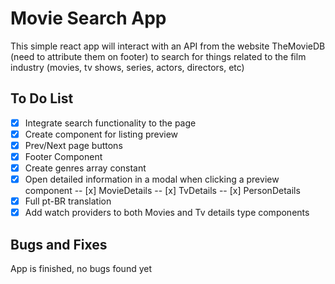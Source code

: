 # Movie Search App

This simple react app will interact with an API from the website TheMovieDB (need to attribute them on footer) to search for things related to the film industry (movies, tv shows, series, actors, directors, etc)



## To Do List

- [X] Integrate search functionality to the page
- [X] Create component for listing preview
- [X] Prev/Next page buttons
- [x] Footer Component
- [X] Create genres array constant
- [x] Open detailed information in a modal when clicking a preview component
-- [x] MovieDetails
-- [x] TvDetails
-- [x] PersonDetails
- [x] Full pt-BR translation
- [x] Add watch providers to both Movies and Tv details type components

## Bugs and Fixes

App is finished, no bugs found yet

